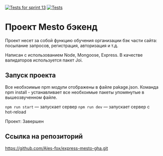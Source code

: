 [![Tests for sprint 13](https://github.com/Ales-fox/express-mesto-gha/actions/workflows/tests-13-sprint.yml/badge.svg)](https://github.com/Ales-fox/express-mesto-gha/actions/workflows/tests-13-sprint.yml) [![Tests](https://github.com/Ales-fox/express-mesto-gha/actions/workflows/tests-14-sprint.yml/badge.svg)](https://github.com/Ales-fox/express-mesto-gha/actions/workflows/tests-14-sprint.yml)

# Проект Mesto бэкенд
Проект несет за собой функцию обучения организации бэк части сайта: посылание запросов, регистрация, авторизация и т.д.

Написан с использованием Node, Mongoose, Express.
В качестве валидаторов используется пакет Joi.
<!-- На сайте реализована регистрация, авторизация, а так же типовые запросы такие как:GET (получение данных пользователей/пользователя), POST (создание карточки), PUT (поставить лайк), PATCH ( исправление информации о пользователе: имя, статус, аватар), DELETE(удаление карточки, лайка) так же описана централизованная обработка ошибок  -->

## Запуск проекта
Все необхоимые npm модули отображены в файле pakage.json.
Команда npm install - устанавливает все необхоимые пакеты упомянутые в вышеозвученном файле. 

`npm run start` — запускает сервер
`npm run dev` — запускает сервер с hot-reload

Проект: Завершен

## Ссылка на репозиторий

https://github.com/Ales-fox/express-mesto-gha.git

